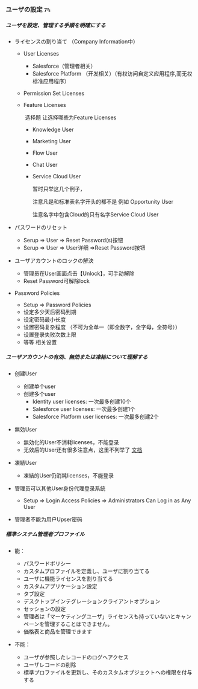 ### ユーザの設定 `7%`

##### ユーザを設定、管理する手順を明確にする

- ライセンスの割り当て （Company Information中）

  - User Licenses

    - Salesforce（管理者相关）
    - Salesforce Platform （开发相关）（有权访问自定义应用程序,而无权标准应用程序）

  - Permission Set Licenses

  - Feature Licenses 

    ​	选择题 让选择哪些为Feature Licenses 

    - Knowledge User

    - Marketing User

    - Flow User

    - Chat User

    - Service Cloud User

      暂时只举这几个例子，

      注意凡是和标准表名字开头的都不是 例如 Opportunity User

      注意名字中包含Cloud的只有名字Service Cloud User

- パスワードのリセット

  - Serup => User => Reset Password(s)按钮
  - Serup => User => User详细 =>Reset Password按钮

- ユーザアカウントのロックの解決

  - 管理员在User画面点击【Unlock】，可手动解除
  - Reset Password可解除lock

- Password Policies 

  - Setup => Password Policies
  - 设定多少天后密码到期
  - 设定密码最小长度
  - 设置密码复杂程度 （不可为全单一（即全数字，全字母，全符号））
  - 设置登录失败次数上限
  - 等等 相关设置

##### ユーザアカウントの有効、無効または凍結について理解する

- 创建User
  - 创建单个user
  - 创建多个user 
    - Identity user licenses: 一次最多创建10个
    - Salesforce user licenses: 一次最多创建1个
    -  Salesforce Platform user licenses: 一次最多创建2个
  
- 無効User
  - 無効化的User不消耗licenses，不能登录
  - 无效后的User还有很多注意点，这里不列举了 [文档](https://help.salesforce.com/s/articleView?id=sf.users_deactivate_considerations.htm&type=5)
  
- 凍結User
  - 凍結的User仍消耗licenses，不能登录
  
- 管理员可以其他User身份代理登录系统
  - Setup => Login Access Policies => Administrators Can Log in as Any User
  
- 管理者不能为用户Upser密码

  

##### 標準システム管理者プロファイル

- 能：

  - パスワードポリシー
  - カスタムプロファイルを定義し、ユーザに割り当てる
  - ユーザに機能ライセンスを割り当てる
  - カスタムアプリケーション設定
  - タブ設定
  - デスクトップインテグレーションクライアントオプション
  - セッションの設定
  - 管理者は「マーケティングユーザ」ライセンスも持っていないとキャンペーンを管理することはできません。
  - 価格表と商品を管理できます
- 不能：
  - ユーザが参照したレコードのログへアクセス
  - ユーザレコードの削除
  - 標準プロファイルを更新し、そのカスタムオブジェクトへの権限を付与する

 
